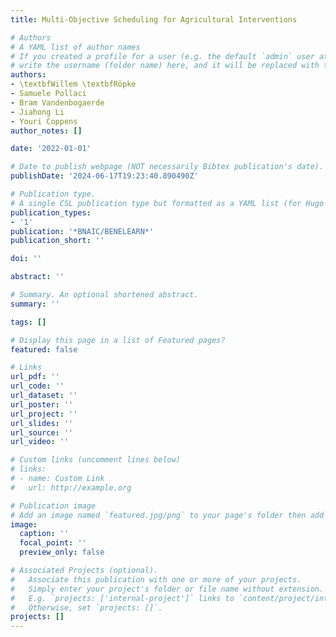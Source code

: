 ```yaml
---
title: Multi-Objective Scheduling for Agricultural Interventions

# Authors
# A YAML list of author names
# If you created a profile for a user (e.g. the default `admin` user at `content/authors/admin/`), 
# write the username (folder name) here, and it will be replaced with their full name and linked to their profile.
authors:
- \textbfWillem \textbfRöpke
- Samuele Pollaci
- Bram Vandenbogaerde
- Jiahong Li
- Youri Coppens
author_notes: []

date: '2022-01-01'

# Date to publish webpage (NOT necessarily Bibtex publication's date).
publishDate: '2024-06-17T19:23:40.890490Z'

# Publication type.
# A single CSL publication type but formatted as a YAML list (for Hugo requirements).
publication_types:
- '1'
publication: '*BNAIC/BENELEARN*'
publication_short: ''

doi: ''

abstract: ''

# Summary. An optional shortened abstract.
summary: ''

tags: []

# Display this page in a list of Featured pages?
featured: false

# Links
url_pdf: ''
url_code: ''
url_dataset: ''
url_poster: ''
url_project: ''
url_slides: ''
url_source: ''
url_video: ''

# Custom links (uncomment lines below)
# links:
# - name: Custom Link
#   url: http://example.org

# Publication image
# Add an image named `featured.jpg/png` to your page's folder then add a caption below.
image:
  caption: ''
  focal_point: ''
  preview_only: false

# Associated Projects (optional).
#   Associate this publication with one or more of your projects.
#   Simply enter your project's folder or file name without extension.
#   E.g. `projects: ['internal-project']` links to `content/project/internal-project/index.md`.
#   Otherwise, set `projects: []`.
projects: []
---
```

